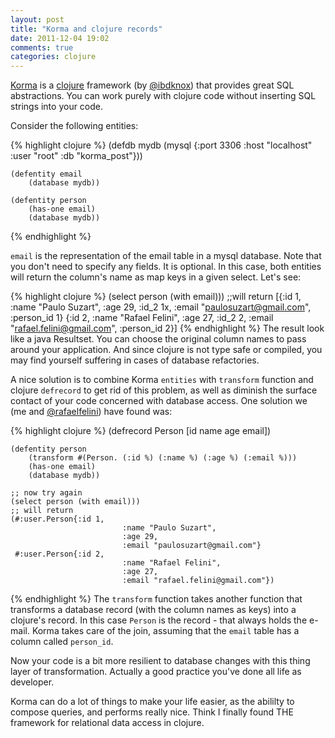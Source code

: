 ```yaml
---
layout: post
title: "Korma and clojure records"
date: 2011-12-04 19:02
comments: true
categories: clojure
---
```

[Korma](http://sqlkorma.com) is a [clojure](http://clojure.org) framework (by [@ibdknox](http://twitter.com/ibdknox)) that provides great SQL abstractions. You can work purely with clojure code without inserting SQL strings into your code.

Consider the following entities:

{% highlight clojure %}
     (defdb mydb (mysql
                         {:port 3306
                           :host "localhost"
                           :user "root"
                           :db "korma_post"}))

    (defentity email
	    (database mydb))

    (defentity person
	    (has-one email)
	    (database mydb))
{% endhighlight %}

`email` is the representation of the email table in a mysql database. Note that you don't need to specify any fields. It is optional. In this case, both entities will return the column's name as map keys in a given select. Let's see:

{% highlight clojure %}
    (select person (with email)))
    ;;will return
    [{:id 1, :name "Paulo Suzart",
       :age 29, :id_2 1x,
       :email "paulosuzart@gmail.com",
       :person_id 1}
     {:id 2,
       :name "Rafael Felini",
       :age 27,
       :id_2 2,
       :email "rafael.felini@gmail.com",
       :person_id 2}]
{% endhighlight %}
The result look like a java Resultset. You can choose the original column names to pass around your application. And since clojure is not type safe or compiled, you may find yourself suffering in cases of database refactories.

A nice solution is to combine Korma `entities` with `transform` function and clojure `defrecord` to get rid of this problem, as well as diminish the surface contact of your code concerned with database access. One solution we (me and [@rafaelfelini](http://twitter.com/rafaelfelini)) have found was:

{% highlight clojure %}
    (defrecord Person [id name age email])

    (defentity person
	    (transform #(Person. (:id %) (:name %) (:age %) (:email %)))
	    (has-one email)
	    (database mydb))

    ;; now try again
    (select person (with email)))
    ;; will return
    (#:user.Person{:id 1,
                             :name "Paulo Suzart",
                             :age 29,
                             :email "paulosuzart@gmail.com"}
     #:user.Person{:id 2,
                             :name "Rafael Felini",
                             :age 27,
                             :email "rafael.felini@gmail.com"})
{% endhighlight %}
The `transform` function takes another function that transforms a database record (with the column names as keys) into a clojure's record. In this case `Person` is the record - that always holds the e-mail. Korma takes care of the join, assuming that the `email` table has a column called `person_id`.

Now your code is a bit more resilient to database changes with this thing layer of transformation. Actually a good practice you've done all life as developer.

Korma can do a lot of things to make your life easier, as the abililty to compose queries, and performs really nice. Think I finally found THE framework for relational data access in clojure.
